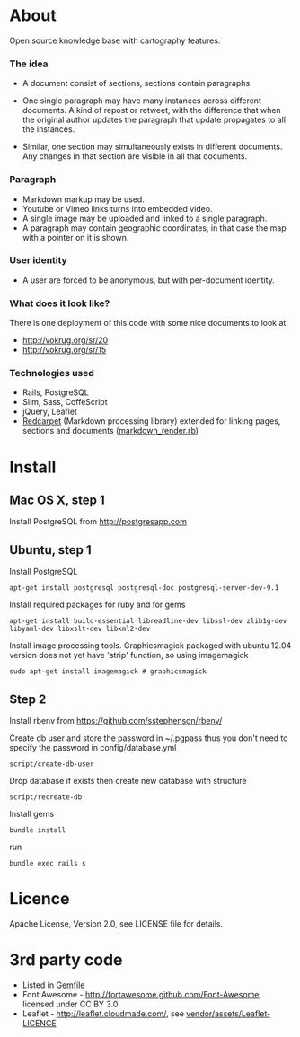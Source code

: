 About
=====

Open source knowledge base with cartography features.


### The idea

* A document consist of sections, sections contain paragraphs.

* One single paragraph may have many instances across different documents.
  A kind of repost or retweet, with the difference that when the original author updates the paragraph that update 
  propagates to all the instances.

* Similar, one section may simultaneously exists in different documents.
  Any changes in that section are visible in all that documents.

### Paragraph

* Markdown markup may be used.
* Youtube or Vimeo links turns into embedded video.
* A single image may be uploaded and linked to a single paragraph.
* A paragraph may contain geographic coordinates, in that case the map with a pointer on it is shown.

### User identity

* A user are forced to be anonymous, but with per-document identity.


### What does it look like?

There is one deployment of this code with some nice documents to look at:

* http://vokrug.org/sr/20
* http://vokrug.org/sr/15


### Technologies used

* Rails, PostgreSQL
* Slim, Sass, CoffeScript
* jQuery, Leaflet
* [Redcarpet](https://github.com/vmg/redcarpet) (Markdown processing library) extended for linking pages, sections and documents ([markdown_render.rb](https://github.com/senotrusov/march/blob/master/app/helpers/markdown_render.rb))

Install
=======

Mac OS X, step 1
----------------
Install PostgreSQL from http://postgresapp.com


Ubuntu, step 1
--------------
Install PostgreSQL

    apt-get install postgresql postgresql-doc postgresql-server-dev-9.1

Install required packages for ruby and for gems

    apt-get install build-essential libreadline-dev libssl-dev zlib1g-dev libyaml-dev libxslt-dev libxml2-dev

Install image processing tools. Graphicsmagick packaged with ubuntu 12.04 version does not yet have 'strip' function, so using imagemagick

    sudo apt-get install imagemagick # graphicsmagick


Step 2
------

Install rbenv from https://github.com/sstephenson/rbenv/

Create db user and store the password in ~/.pgpass
thus you don't need to specify the password in config/database.yml

    script/create-db-user

Drop database if exists then create new database with structure

    script/recreate-db

Install gems

    bundle install

run

    bundle exec rails s


Licence
=======
Apache License, Version 2.0, see LICENSE file for details.


3rd party code
==============
* Listed in [Gemfile](https://github.com/senotrusov/march/blob/master/Gemfile)
* Font Awesome - http://fortawesome.github.com/Font-Awesome, licensed under CC BY 3.0
* Leaflet - http://leaflet.cloudmade.com/, see [vendor/assets/Leaflet-LICENCE](https://github.com/senotrusov/march/blob/master/vendor/assets/Leaflet-LICENCE)
